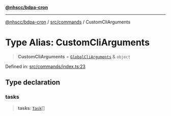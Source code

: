 [**@nhscc/bdpa-cron**](../../../README.md)

***

[@nhscc/bdpa-cron](../../../README.md) / [src/commands](../README.md) / CustomCliArguments

# Type Alias: CustomCliArguments

> **CustomCliArguments** = [`GlobalCliArguments`](../../configure/type-aliases/GlobalCliArguments.md) & `object`

Defined in: [src/commands/index.ts:23](https://github.com/nhscc/bdpa-cron/blob/fb94d84b32201c9d8dab385121a53d5c0ecc3177/src/commands/index.ts#L23)

## Type declaration

### tasks

> **tasks**: [`Task`](../enumerations/Task.md)[]
